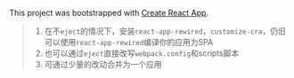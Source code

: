 This project was bootstrapped with [Create React App](https://github.com/facebook/create-react-app).

>  1. 在不`eject`的情况下，安装`react-app-rewired`，`customize-cra`，仍旧可以使用`react-app-rewired`编译你的应用为SPA
> 2. 也可以通过`eject`直接改写`webpack.config`和scripts脚本
> 3. 可通过少量的改动合并为一个应用



